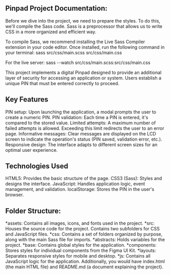 ## Pinpad Project Documentation:

Before we dive into the project, we need to prepare the styles. To do this, we'll compile the Sass code. Sass is a preprocessor that allows us to write CSS in a more organized and efficient way.

To compile Sass, we recommend installing the Live Sass Compiler extension in your code editor. Once installed, run the following command in your terminal:
sass src/css/main.scss src/css/main.css

For the live server:
sass --watch src/css/main.scss:src/css/main.css

This project implements a digital Pinpad designed to provide an additional layer of security for accessing an application or system. Users establish a unique PIN that must be entered correctly to proceed.

## Key Features

PIN setup: Upon launching the application, a modal prompts the user to create a numeric PIN.
PIN validation: Each time a PIN is entered, it's compared to the stored value.
Limited attempts: A maximum number of failed attempts is allowed. Exceeding this limit redirects the user to an error page.
Informative messages: Clear messages are displayed on the LCD screen to indicate the operation's status (PIN saved, validation error, etc.).
Responsive design: The interface adapts to different screen sizes for an optimal user experience.

## Technologies Used

HTML5: Provides the basic structure of the page.
CSS3 (Sass): Styles and designs the interface.
JavaScript: Handles application logic, event management, and validation.
localStorage: Stores the PIN in the user's browser.

## Folder Structure:

*assets:
Contains all images, icons, and fonts used in the project.
*src:
Houses the source code for the project.
Contains two subfolders for CSS and JavaScript files.
*css:
Contains a set of folders organized by purpose, along with the main Sass file for imports.
*abstracts: Holds variables for the project.
*base: Contains global styles for the application.
*components: Stores styles for individual components from the Figma UI Kit.
*layouts: Separates responsive styles for mobile and desktop.
*js:
Contains all JavaScript logic for the application.
Additionally, you would have index.html (the main HTML file) and README.md (a document explaining the project).
